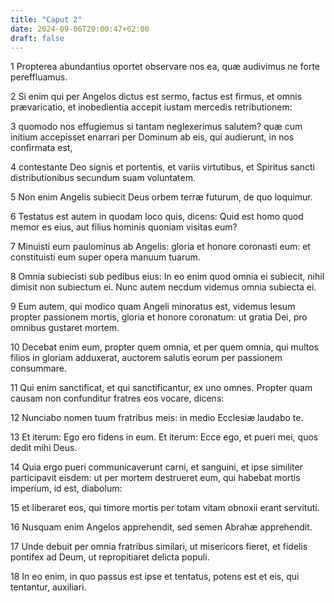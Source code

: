 ```yaml
---
title: "Caput 2"
date: 2024-09-06T20:00:47+02:00
draft: false
---
```



1 Propterea abundantius oportet observare nos ea, quæ audivimus ne forte pereffluamus.

2 Si enim qui per Angelos dictus est sermo, factus est firmus, et omnis prævaricatio, et inobedientia accepit iustam mercedis retributionem:

3 quomodo nos effugiemus si tantam neglexerimus salutem? quæ cum initium accepisset enarrari per Dominum ab eis, qui audierunt, in nos confirmata est,

4 contestante Deo signis et portentis, et variis virtutibus, et Spiritus sancti distributionibus secundum suam voluntatem.

5 Non enim Angelis subiecit Deus orbem terræ futurum, de quo loquimur.

6 Testatus est autem in quodam loco quis, dicens: Quid est homo quod memor es eius, aut filius hominis quoniam visitas eum?

7 Minuisti eum paulominus ab Angelis: gloria et honore coronasti eum: et constituisti eum super opera manuum tuarum.

8 Omnia subiecisti sub pedibus eius: In eo enim quod omnia ei subiecit, nihil dimisit non subiectum ei. Nunc autem necdum videmus omnia subiecta ei.

9 Eum autem, qui modico quam Angeli minoratus est, videmus Iesum propter passionem mortis, gloria et honore coronatum: ut gratia Dei, pro omnibus gustaret mortem.

10 Decebat enim eum, propter quem omnia, et per quem omnia, qui multos filios in gloriam adduxerat, auctorem salutis eorum per passionem consummare.

11 Qui enim sanctificat, et qui sanctificantur, ex uno omnes. Propter quam causam non confunditur fratres eos vocare, dicens:

12 Nunciabo nomen tuum fratribus meis: in medio Ecclesiæ laudabo te.

13 Et iterum: Ego ero fidens in eum. Et iterum: Ecce ego, et pueri mei, quos dedit mihi Deus.

14 Quia ergo pueri communicaverunt carni, et sanguini, et ipse similiter participavit eisdem: ut per mortem destrueret eum, qui habebat mortis imperium, id est, diabolum:

15 et liberaret eos, qui timore mortis per totam vitam obnoxii erant servituti.

16 Nusquam enim Angelos apprehendit, sed semen Abrahæ apprehendit.

17 Unde debuit per omnia fratribus similari, ut misericors fieret, et fidelis pontifex ad Deum, ut repropitiaret delicta populi.

18 In eo enim, in quo passus est ipse et tentatus, potens est et eis, qui tentantur, auxiliari.

